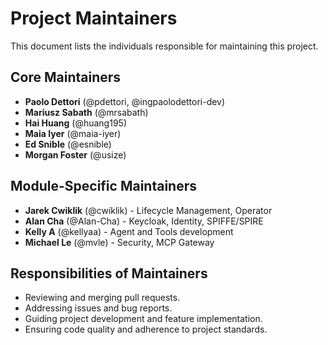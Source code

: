 # Project Maintainers

This document lists the individuals responsible for maintaining this project.

## Core Maintainers

* **Paolo Dettori** (@pdettori, @ingpaolodettori-dev)
* **Mariusz Sabath** (@mrsabath)
* **Hai Huang** (@huang195)
* **Maia Iyer** (@maia-iyer)
* **Ed Snible** (@esnible)
* **Morgan Foster** (@usize)

## Module-Specific Maintainers

* **Jarek Cwiklik** (@cwiklik) - Lifecycle Management, Operator
* **Alan Cha** (@Alan-Cha) - Keycloak, Identity, SPIFFE/SPIRE
* **Kelly A** (@kellyaa) - Agent and Tools development
* **Michael Le** (@mvle) - Security, MCP Gateway

## Responsibilities of Maintainers

* Reviewing and merging pull requests.
* Addressing issues and bug reports.
* Guiding project development and feature implementation.
* Ensuring code quality and adherence to project standards.
